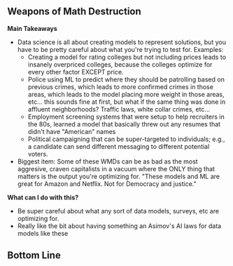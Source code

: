 ## Weapons of Math Destruction

**Main Takeaways**
- Data science is all about creating models to represent solutions, but you have to be pretty careful about what you're trying to test for. Examples:
	- Creating a model for rating colleges but not including prices leads to insanely overpriced colleges, because the colleges optimize for every other factor EXCEPT price.
	- Police using ML to predict where they should be patrolling based on previous crimes, which leads to more confirmed crimes in those areas, which leads to the model placing more weight in those areas, etc... this sounds fine at first, but what if the same thing was done in affluent neighborhoods? Traffic laws, white collar crimes, etc...
	- Employment screening systems that were setup to help recruiters in the 80s, learned a model that basically threw out any resumes that didn't have "American" names
	- Political campaigning that can be super-targeted to individuals; e.g., a candidate can send different messaging to different potential voters.
- Biggest item: Some of these WMDs can be as bad as the most aggresive, craven capitalists in a vacuum where the ONLY thing that matters is the output you're optimizing for. "These models and ML are great for Amazon and Netflix. Not for Democracy and justice."

**What can I do with this?**
- Be super careful about what any sort of data models, surveys, etc are optimizing for.
- Really like the bit about having something an Asimov's AI laws for data models like these

**Bottom Line**
-
<!--stackedit_data:
eyJoaXN0b3J5IjpbLTIyNTk4MTE4LDE5NjgzNzgxNTYsNDUwMD
U1MTYwLC04MTI1NjEwNDAsMzQzNTIwNDE5LDE2MzA4OTM4ODJd
fQ==
-->